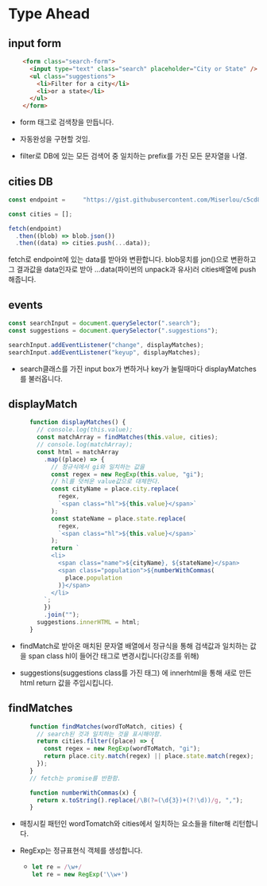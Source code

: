 # Type Ahead

## input form

```html
    <form class="search-form">
      <input type="text" class="search" placeholder="City or State" />
      <ul class="suggestions">
        <li>Filter for a city</li>
        <li>or a state</li>
      </ul>
    </form>
```

* form 태그로 검색창을 만듭니다.

* 자동완성을 구현할 것임.
* filter로 DB에 있는 모든 검색어 중 일치하는 prefix를 가진 모든 문자열을 나열.



## cities DB

```js
const endpoint =     "https://gist.githubusercontent.com/Miserlou/c5cd8364bf9b2420bb29/raw/2bf258763cdddd704f8ffd3ea9a3e81d25e2c6f6/cities.json";

const cities = [];

fetch(endpoint)
  .then((blob) => blob.json())
  .then((data) => cities.push(...data));
```

fetch로 endpoint에 있는 data를 받아와 변환합니다. blob뭉치를 jon()으로 변환하고 그 결과값을 data인자로 받아 ...data(파이썬의 unpack과 유사)러 cities배열에 push 해줍니다.



## events

```js
const searchInput = document.querySelector(".search");
const suggestions = document.querySelector(".suggestions");

searchInput.addEventListener("change", displayMatches);
searchInput.addEventListener("keyup", displayMatches);
```

* search클래스를 가진 input box가 변하거나 key가 눌릴때마다 displayMatches를 불러옵니다.





## displayMatch

```js
      function displayMatches() {
        // console.log(this.value);
        const matchArray = findMatches(this.value, cities);
        // console.log(matchArray);
        const html = matchArray
          .map((place) => {
            // 정규식에서 gi와 일치하는 값을
            const regex = new RegExp(this.value, "gi");
            // hl를 덧씌운 value값으로 대체한다.
            const cityName = place.city.replace(
              regex,
              `<span class="hl">${this.value}</span>`
            );
            const stateName = place.state.replace(
              regex,
              `<span class="hl">${this.value}</span>`
            );
            return `
            <li>
              <span class="name">${cityName}, ${stateName}</span>
              <span class="population">${numberWithCommas(
                place.population
              )}</span>
            </li>
          `;
          })
          .join("");
        suggestions.innerHTML = html;
      }
```

* findMatch로 받아온 매치된 문자열 배열에서 정규식을 통해 검색값과 일치하는 값을 span class hl이 들어간 태그로 변경시킵니다(강조를 위해)

* suggestions(suggestions class를 가진 태그) 에 innerhtml을 통해 새로 만든 html return 값을 주입시킵니다.



## findMatches

```js
      function findMatches(wordToMatch, cities) {
        // search된 것과 일치하는 것을 표시해야함.
        return cities.filter((place) => {
          const regex = new RegExp(wordToMatch, "gi");
          return place.city.match(regex) || place.state.match(regex);
        });
      }
      // fetch는 promise를 반환함.

      function numberWithCommas(x) {
        return x.toString().replace(/\B(?=(\d{3})+(?!\d))/g, ",");
      }
```

* 매칭시킬 패턴인 wordTomatch와 cities에서 일치하는 요소들을 filter해 리턴합니다.

* RegExp는 정규표현식 객체를 생성합니다.
  * ```js
    let re = /\w+/
    let re = new RegExp('\\w+')
    ```

    

